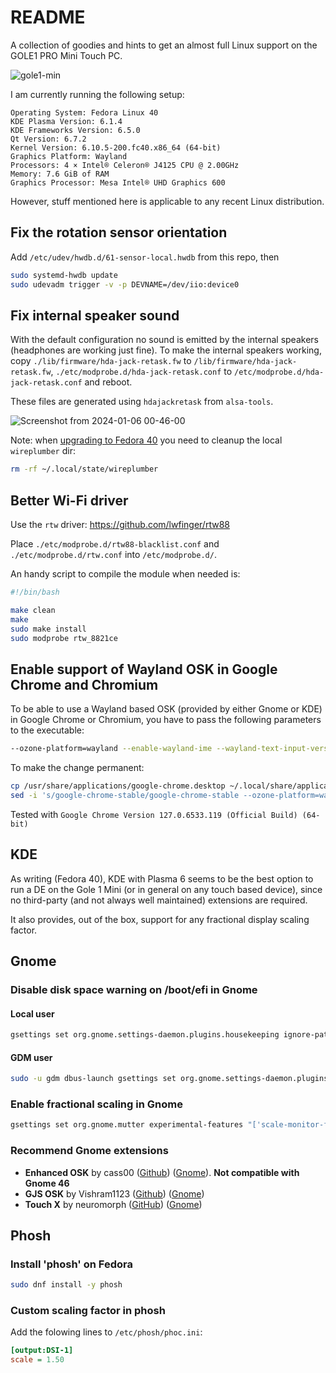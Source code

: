 # README

A collection of goodies and hints to get an almost full Linux support on the GOLE1 PRO Mini Touch PC.

![gole1-min](https://github.com/user-attachments/assets/4efc2ae4-36f1-4ca4-8122-9398293c46f0)


I am currently running the following setup:

```
Operating System: Fedora Linux 40
KDE Plasma Version: 6.1.4
KDE Frameworks Version: 6.5.0
Qt Version: 6.7.2
Kernel Version: 6.10.5-200.fc40.x86_64 (64-bit)
Graphics Platform: Wayland
Processors: 4 × Intel® Celeron® J4125 CPU @ 2.00GHz
Memory: 7.6 GiB of RAM
Graphics Processor: Mesa Intel® UHD Graphics 600
```

However, stuff mentioned here is applicable to any recent Linux distribution.


## Fix the rotation sensor orientation

Add `/etc/udev/hwdb.d/61-sensor-local.hwdb` from this repo, then

```bash
sudo systemd-hwdb update
sudo udevadm trigger -v -p DEVNAME=/dev/iio:device0
```

## Fix internal speaker sound

With the default configuration no sound is emitted by the internal speakers (headphones are working just fine).
To make the internal speakers working, copy `./lib/firmware/hda-jack-retask.fw` to `/lib/firmware/hda-jack-retask.fw`, `./etc/modprobe.d/hda-jack-retask.conf` to `/etc/modprobe.d/hda-jack-retask.conf` and reboot.

These files are generated using `hdajackretask` from `alsa-tools`.

![Screenshot from 2024-01-06 00-46-00](https://github.com/daniviga/gole1-pro/assets/1818657/f03ac212-b787-40ff-80cf-aa5191e418c9)

Note: when [upgrading to Fedora 40](https://discussion.fedoraproject.org/t/f40-regression-internal-audio-output-device-not-found/109495) you need to cleanup the local `wireplumber` dir: 

```bash
rm -rf ~/.local/state/wireplumber 
```

## Better Wi-Fi driver

Use the `rtw` driver: https://github.com/lwfinger/rtw88

Place `./etc/modprobe.d/rtw88-blacklist.conf` and `./etc/modprobe.d/rtw.conf` into `/etc/modprobe.d/`. 

An handy script to compile the module when needed is:

```bash
#!/bin/bash

make clean
make
sudo make install
sudo modprobe rtw_8821ce
```

## Enable support of Wayland OSK in Google Chrome and Chromium

To be able to use a Wayland based OSK (provided by either Gnome or KDE) in Google Chrome or Chromium, you have to pass the following parameters to the executable:

```bash
--ozone-platform=wayland --enable-wayland-ime --wayland-text-input-version=3
```

To make the change permanent:

```bash
cp /usr/share/applications/google-chrome.desktop ~/.local/share/applications
sed -i 's/google-chrome-stable/google-chrome-stable --ozone-platform=wayland --enable-wayland-ime --wayland-text-input-version=3/g' ~/.local/share/applications/google-chrome.desktop
```

Tested with `Google Chrome Version 127.0.6533.119 (Official Build) (64-bit)`

## KDE

As writing (Fedora 40), KDE with Plasma 6 seems to be the best option to run a DE on the Gole 1 Mini (or in general on any touch based device), since no third-party (and not always well maintained) extensions are required.

It also provides, out of the box, support for any fractional display scaling factor.

## Gnome
### Disable disk space warning on /boot/efi in Gnome

#### Local user
```bash
gsettings set org.gnome.settings-daemon.plugins.housekeeping ignore-paths "['/boot/efi']"
```

#### GDM user
```bash
sudo -u gdm dbus-launch gsettings set org.gnome.settings-daemon.plugins.housekeeping ignore-paths "['/boot/efi']"
```

### Enable fractional scaling in Gnome
```bash
gsettings set org.gnome.mutter experimental-features "['scale-monitor-framebuffer']"
```

### Recommend Gnome extensions

- **Enhanced OSK** by cass00 ([Github](https://github.com/cass00/enhanced-osk-gnome-ext)) ([Gnome](https://extensions.gnome.org/extension/6595/enhanced-osk/)). **Not compatible with Gnome 46**
- **GJS OSK** by Vishram1123 ([Github](https://github.com/Vishram1123/gjs-osk)) ([Gnome](https://extensions.gnome.org/extension/5949/gjs-osk/))
- **Touch X** by neuromorph ([GitHub](https://github.com/neuromorph/touchx)) ([Gnome](https://extensions.gnome.org/extension/6156/touch-x/))

## Phosh
### Install 'phosh' on Fedora

```bash
sudo dnf install -y phosh
```

### Custom scaling factor in phosh

Add the folowing lines to `/etc/phosh/phoc.ini`:

```ini
[output:DSI-1]
scale = 1.50
```
